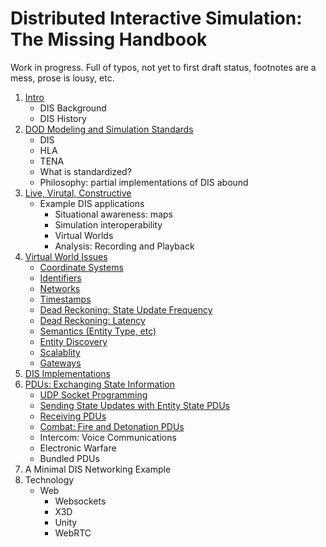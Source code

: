 # Distributed Interactive Simulation: The Missing Handbook

Work in progress. Full of typos, not yet to first draft status, footnotes are a mess, prose is lousy, etc. 

1. <a href="DIS_Background.md">Intro</a>
   - DIS Background
   - DIS History
2. <a href="DoDModelingAndSimulationStandards.md">DOD Modeling and Simulation Standards</a>
	- DIS
	- HLA
	- TENA
	- What is standardized?
	- Philosophy: partial implementations of DIS abound
3. <a href="LiveVirtualConstructive.md">Live, Virutal, Constructive</a>
   - Example DIS applications
      - Situational awareness: maps
      - Simulation interoperability
      - Virtual Worlds
      - Analysis: Recording and Playback
4. <a href="VirtualWorldIssues.md">Virtual World Issues</a>
   	- <a href="CoordinateSystems.md">Coordinate Systems</a>
   	- <A href="EntityIdentifiers.md">Identifiers</a>
   	- <a href="Networks.md">Networks</a>
   	- <a href="Timestamps.md">Timestamps</a>
   	- <A href="DeadReckoningStateUpdate.md">Dead Reckoning: State Update Frequency</a>
   	- <a href="DeadReckoningLatency.md">Dead Reckoning: Latency</a>
   	- <A href="EntityType.md">Semantics (Entity Type, etc)</a>
   	- <a href="EntityDiscovery.md">Entity Discovery</a>
   	- <a href="Scalability.md">Scalablity</a>  
   	- <A href="Gateways.md">Gateways</a>
4. <a href="DISImplementations.md">DIS Implementations</a>
5. <a href="ExchangingStateInformation.md">PDUs: Exchanging State Information</a>
	- <A href="UDPSockets.md">UDP Socket Programming</a>
	- <a href="EntityStatePDUs.md">Sending State Updates with Entity State PDUs</a>
	- <a href="ReceivingPDUs.md">Receiving PDUs</a>
   - <a href="Combat.md">Combat: Fire and Detonation PDUs</a>
   - Intercom: Voice Communications
   - Electronic Warfare
   - <a ref="PDUBundling.md">Bundled PDUs</a>
6. A Minimal DIS Networking Example
7. Technology
   - Web
      - Websockets
      - X3D
      - Unity
      - WebRTC
